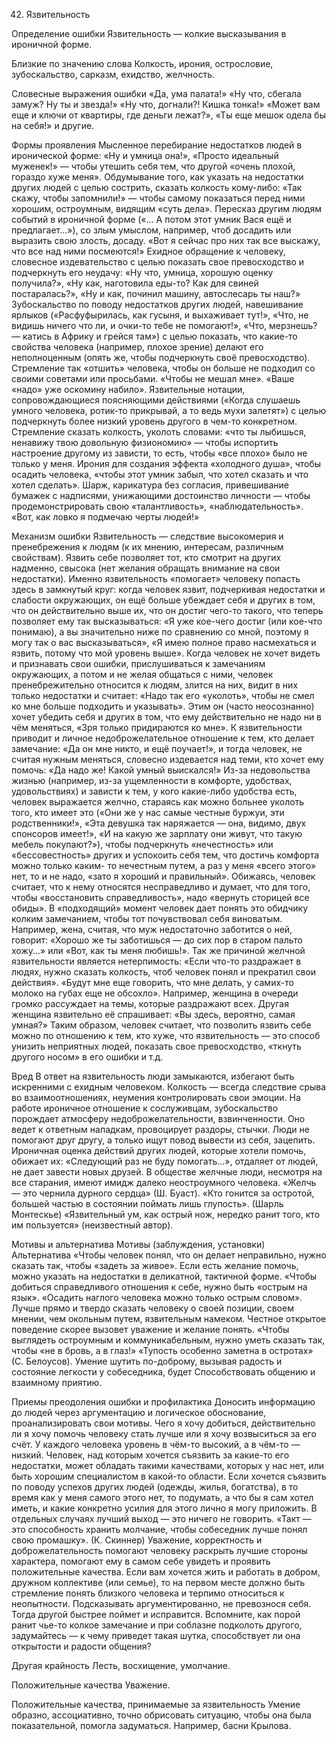 ﻿42. Язвительность

Определение ошибки
Язвительность — колкие высказывания в ироничной форме.

Близкие по значению слова
Колкость, ирония, острословие, зубоскальство, сарказм, ехидство, желчность.

Словесные выражения ошибки
«Да, ума палата!»
«Ну что, сбегала замуж? Ну ты и звезда!»
«Ну что, догнали?! Кишка тонка!»
«Может вам еще и ключи от квартиры, где деньги лежат?», «Ты еще мешок одела бы на себя!» и другие.

Формы проявления
Мысленное перебирание недостатков людей в иронической форме: «Ну и умница она!», «Просто идеальный муженек!» — чтобы утешить себя тем, что другой «очень плохой, гораздо хуже меня».
Обдумывание того, как указать на недостатки других людей с целью сострить, сказать колкость кому-либо: «Так скажу, чтобы запомнили!» — чтобы самому показаться перед ними хорошим, остроумным, видящим «суть дела».
Пересказ другим людям событий в ироничной форме («... А потом этот умник Вася ещё и предлагает...»), со злым умыслом, например, чтоб досадить или выразить свою злость, досаду. «Вот я сейчас про них так все выскажу, что все над ними посмеются!»
Ехидное обращение к человеку, словесное издевательство с целью показать свое превосходство и подчеркнуть его неудачу: «Ну что, умница, хорошую оценку получила?», «Ну как, наготовила еды-то? Как для свиней постаралась?», «Ну и как, починил машину, автослесарь ты наш?»
Зубоскальство по поводу недостатков других людей, навешивание ярлыков («Расфуфырилась, как гусыня, и выхаживает тут!», «Что, не видишь ничего что ли, и очки-то тебе не помогают!», «Что, мерзнешь? — катись в Африку и грейся там») с целью показать, что какие-то свойства человека (например, плохое зрение) делают его неполноценным (опять же, чтобы подчеркнуть своё превосходство).
Стремление так «отшить» человека, чтобы он больше не подходил со своими советами или просьбами. «Чтобы не мешал мне». «Ваше «надо» уже оскомину набило».
Язвительные нотации, сопровождающиеся поясняющими действиями («Когда слушаешь умного человека, ротик-то прикрывай, а то ведь мухи залетят») с целью подчеркнуть более низкий уровень другого в чем-то конкретном. Стремление сказать колкость, уколоть словами: «что ты лыбишься, ненавижу твою довольную физиономию» — чтобы испортить настроение другому из зависти, то есть, чтобы «все плохо» было не только у меня.
Ирония для создания эффекта «холодного душа», чтобы осадить человека, «чтобы этот умник забыл, что хотел сказать и что хотел сделать».
Шарж, карикатура без согласия, привешивание бумажек с надписями, унижающими достоинство личности — чтобы продемонстрировать свою «талантливость», «наблюдательность». «Вот, как ловко я подмечаю черты людей!»

Механизм ошибки
Язвительность — следствие высокомерия и пренебрежения к людям (к их мнению, интересам, различным свойствам).
Язвить себе позволяет тот, кто смотрит на других надменно, свысока (нет желания обращать внимание на свои недостатки). Именно язвительность «помогает» человеку попасть здесь в замкнутый круг: когда человек язвит, подчеркивая недостатки и слабости окружающих, он ещё больше убеждает себя и других в том, что он действительно выше их, что он достиг чего-то такого, что теперь позволяет ему так высказываться: «Я уже кое-чего достиг (или кое-что понимаю), а вы значительно ниже по сравнению со мной, поэтому я могу так о вас высказываться», «Я имею полное право насмехаться и язвить, потому что мой уровень выше». Когда человек не хочет видеть и признавать свои ошибки, прислушиваться к замечаниям окружающих, а потом и не желая общаться с ними, человек пренебрежительно относится к людям, злится на них, видит в них только недостатки и считает: «Надо так его «уколоть», чтобы не смел ко мне больше подходить и указывать». Этим он (часто неосознанно) хочет убедить себя и других в том, что ему действительно не надо ни в чём меняться, «Зря только придираются ко мне».
К язвительности приводит и личное недоброжелательное отношение к тем, кто делает замечание: «Да он мне никто, и ещё поучает!», и тогда человек, не считая нужным меняться, словесно издевается над теми, кто хочет ему помочь: «Да надо же! Какой умный выискался!»
Из-за недовольства жизнью (например, из-за ущемленности в комфорте, удобствах, удовольствиях) и зависти к тем, у кого какие-либо удобства есть, человек выражается желчно, стараясь как можно больнее уколоть того, кто имеет это («Они же у нас самые честные буржуи, эти родственники!», «Эта девушка так наряжается — она, видимо, двух спонсоров имеет!», «И на какую же зарплату они живут, что такую мебель покупают?»), чтобы подчеркнуть «нечестность» или «бессовестность» других и успокоить себя тем, что достичь комфорта можно только каким- то нечестным путем, а раз у меня «всего этого» нет, то и не надо, «зато я хороший и правильный».
Обижаясь, человек считает, что к нему относятся несправедливо и думает, что для того, чтобы «восстановить справедливость», надо «вернуть сторицей все обиды». В «подходящий» момент человек дает понять это обидчику колким замечанием, чтобы тот почувствовал себя виноватым. Например, жена, считая, что муж недостаточно заботится о ней, говорит: «Хорошо же ты заботишься — до сих пор в старом пальто хожу...» или «Вот, как ты меня любишь!».
Так же причиной желчной язвительности является нетерпимость: «Если что-то раздражает в людях, нужно сказать колкость, чтоб человек понял и прекратил свои действия». «Будут мне еще говорить, что мне делать, у самих-то молоко на губах еще не обсохло». Например, женщина в очереди громко рассуждает на темы, которые раздражают всех. Другая женщина язвительно её спрашивает: «Вы здесь, вероятно, самая умная?»
Таким образом, человек считает, что позволить язвить себе можно по отношению к тем, кто хуже, что язвительность — это способ унизить неприятных людей, показать свое превосходство, «ткнуть другого носом» в его ошибки и т.д.

Вред
В ответ на язвительность люди замыкаются, избегают быть искренними с ехидным человеком.
Колкость — всегда следствие срыва во взаимоотношениях, неумения контролировать свои эмоции. На работе ироничное отношение к сослуживцам, зубоскальство порождает атмосферу недоброжелательности, взвинченности. Оно ведет к ответным нападкам, провоцирует раздоры, стычки. Люди не помогают друг другу, а только ищут повод вывести из себя, зацепить. Ироничная оценка действий других людей, которые хотели помочь, обижает их: «Следующий раз не буду помогать...», отдаляет от людей, не дает завести новых друзей.
В обществе желчные люди, несмотря на все старания, имеют имидж далеко неостроумного человека.
«Желчь — это чернила дурного сердца» (Ш. Буаст).
«Кто гонится за остротой, большей частью в состоянии поймать лишь глупость». (Шарль Монтескье)
«Язвительный ум, как острый нож, нередко ранит того, кто им пользуется» (неизвестный автор).

Мотивы и альтернатива
Мотивы (заблуждения, установки)	Альтернатива
«Чтобы человек понял, что он делает неправильно, нужно сказать так, чтобы «задеть за живое».	Если есть желание помочь, можно указать на недостатки в деликатной, тактичной форме.
«Чтобы добиться справедливого отношения к себе, нужно быть «острым на язык».
«Осадить наглого человека можно только острым словом».	Лучше прямо и твердо сказать человеку о своей позиции, своем мнении, чем окольным путем, язвительным намеком. Честное открытое поведение скорее вызовет уважение и желание понять.
«Чтобы выглядеть остроумным и коммуникабельным, нужно уметь сказать так, чтобы «не в бровь, а в глаз!»	«Тупость особенно заметна в остротах» (С. Белоусов). Умение шутить по-доброму, вызывая радость и состояние легкости у собеседника, будет
Способствовать общению и взаимному приятию.

Приемы преодоления ошибки и профилактика
Доносить информацию до людей через аргументацию и логическое обоснование, проанализировать свои мотивы. Чего я хочу добиться, действительно ли я хочу помочь человеку стать лучше или я хочу возвыситься за его счёт.
У каждого человека уровень в чём-то высокий, а в чём-то — низкий. Человек, над которым хочется съязвить за какие-то его недостатки, может обладать такими качествами, которых у нас нет, или быть хорошим специалистом в какой-то области.
Если хочется съязвить по поводу успехов других людей (одежды, жилья, богатства), в то время как у меня самого этого нет, то подумать, а что бы я сам хотел иметь, и какие конкретно усилия для этого лично я могу приложить.
В отдельных случаях лучший выход — это ничего не говорить. «Такт — это способность хранить молчание, чтобы собеседник лучше понял свою промашку». (К. Скиннер)
Уважение, корректность и доброжелательность помогают человеку раскрыть лучшие стороны характера, помогают ему в самом себе увидеть и проявить положительные качества.
Если вам хочется жить и работать в добром, дружном коллективе (или семье), то на первом месте должно быть стремление понять близкого человека и терпимо относиться к неопытности. Подсказывать аргументированно, не превознося себя. Тогда другой быстрее поймет и исправится.
Вспомните, как порой ранит чье-то колкое замечание и при соблазне подколоть другого, задумайтесь — к чему приведет такая шутка, способствует ли она открытости и радости общения?

Другая крайность
Лесть, восхищение, умолчание.

Положительные качества
Уважение.

Положительные качества, принимаемые за язвительность
Умение образно, ассоциативно, точно обрисовать ситуацию, чтобы она была показательной, помогла задуматься. Например, басни Крылова. 
